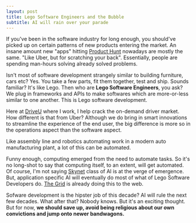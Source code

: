 ```yaml
---
layout: post
title: Lego Software Engineers and the Bubble
subtitle: AI will rain over your parade
---
```


If you've been in the software industry for long enough, you should've picked up on certain patterns of new products entering the market. An insane amount new "apps" hitting [Product Hunt](http://producthunt.com/) nowadays are mostly the same. "Like Uber, but for scratching your back". Essentially, people are spending man-hours solving already solved problems.

Isn't most of software development strangely similar to building furniture, cars etc? Yes. You take a few parts, fit them together, test and ship. Sounds familiar? It's like Lego. Then who are **Lego Software Engineers**, you ask? We plug in frameworks and APIs to make softwares which are more-or-less similar to one another. This is Lego software development.

Here at [DriveU](http://driveu.in/) where I work, I help crack the on-demand driver market. How different is that from Uber? Although we do bring in smart innovations to streamline the experience of the end user, the big difference is more so in the operations aspect than the software aspect.

Like assembly line and robotics automating work in a modern auto manufacturing plant, a lot of this can be automated.

Funny enough, computing emerged from the need to automate tasks. So it's no long-shot to say that computing itself, to an extent, will get automated. Of course, I'm not saying [Skynet](https://en.wikipedia.org/wiki/Skynet_(Terminator)) class of AI is at the verge of emergence. But, application specific AI will eventually do most of what of Lego Software Developers do. [The Grid](https://thegrid.io/) is already doing this to the web.

Sofware development is the hipster job of this decade? AI will rule the next few decades. What after that? Nobody knows. But it's an exciting thought. But for now, **we should save up, avoid being religious about our own convictions and jump onto newer bandwagons.**